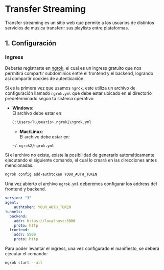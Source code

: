 # Transfer Streaming
Transfer streaming es un sitio web que permite a los usuarios de distintos servicios de música transferir sus playlists entre plataformas.

## 1. Configuración

### Ingress

Deberás registrarte en [ngrok](https://ngrok.com/), el cual es un ingress gratuito que nos permitirá compartir subdominios entre el frontend y el backend, logrando así compartir cookies de autenticación.

Si es la primera vez que usamos `ngrok`, este utiliza un archivo de configuración llamado `ngrok.yml` que debe estar ubicado en el directorio predeterminado según tu sistema operativo:

- **Windows**:  
  El archivo debe estar en:

  ```bash
  C:\Users<TuUsuario>.ngrok2\ngrok.yml
  ```

    - **Mac/Linux**:  
      El archivo debe estar en:

   ```bash
   ~/.ngrok2/ngrok.yml
   ```
Si el archivo no existe, existe la posibilidad de generarlo automáticamente ejecutando el siguiente comando, el cual lo creará en las direcciones antes mencionadas.

```bash
ngrok config add-authtoken YOUR_AUTH_TOKEN
```

Una vez abierto el archivo `ngrok.yml` deberemos configurar los address del frontend y backend.

```yml
version: "3"
agent:
    authtoken: YOUR_AUTH_TOKEN
tunnels:
  backend:
    addr: https://localhost:3000
    proto: http
  frontend:
    addr: 5500
    proto: http
```

Para poder levantar el ingress, una vez configurado el manifiesto, se deberá ejecutar el comando:

```bash
ngrok start --all
```